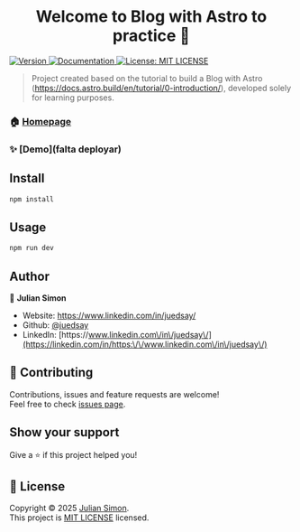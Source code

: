 <h1 align="center">Welcome to Blog with Astro to practice 👋</h1>
<p>
  <a href="https://www.npmjs.com/package/Blog with Astro to practice" target="_blank">
    <img alt="Version" src="https://img.shields.io/npm/v/Blog with Astro to practice.svg">
  </a>
  <a href="https://docs.astro.build/en/tutorial/0-introduction/" target="_blank">
    <img alt="Documentation" src="https://img.shields.io/badge/documentation-yes-brightgreen.svg" />
  </a>
  <a href="https://github.com/juedsay/blog-astro-practice/blob/main/LICENSE" target="_blank">
    <img alt="License: MIT LICENSE" src="https://img.shields.io/badge/License-MIT LICENSE-yellow.svg" />
  </a>
</p>

> Project created based on the tutorial to build a Blog with Astro (https://docs.astro.build/en/tutorial/0-introduction/), developed solely for learning purposes.

### 🏠 [Homepage](https://github.com/juedsay/blog-astro-practice)

### ✨ [Demo](falta deployar)

## Install

```sh
npm install
```

## Usage

```sh
npm run dev
```

## Author

👤 **Julian Simon**

* Website: https://www.linkedin.com/in/juedsay/
* Github: [@juedsay](https://github.com/juedsay)
* LinkedIn: [https:\/\/www.linkedin.com\/in\/juedsay\/](https://linkedin.com/in/https:\/\/www.linkedin.com\/in\/juedsay\/)

## 🤝 Contributing

Contributions, issues and feature requests are welcome!<br />Feel free to check [issues page](https://github.com/juedsay/blog-astro-practice/issues). 

## Show your support

Give a ⭐️ if this project helped you!

## 📝 License

Copyright © 2025 [Julian Simon](https://github.com/juedsay).<br />
This project is [MIT LICENSE](https://github.com/juedsay/blog-astro-practice/blob/main/LICENSE) licensed.
